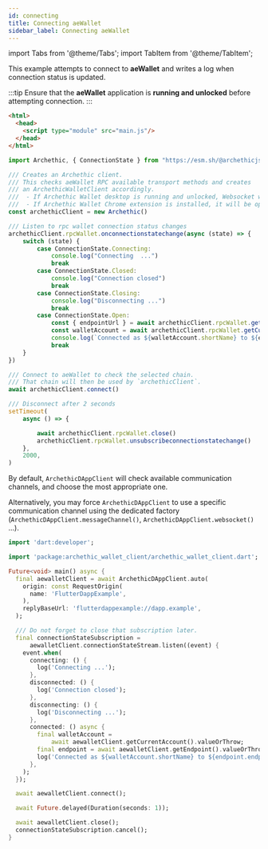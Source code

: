 ```yaml
---
id: connecting
title: Connecting aeWallet
sidebar_label: Connecting aeWallet
---
```

import Tabs from '@theme/Tabs';
import TabItem from '@theme/TabItem';



This example attempts to connect to **aeWallet** and writes a log when connection status is updated.

:::tip
Ensure that the **aeWallet** application is **running and unlocked** before attempting connection.
:::

<Tabs groupId="sdk">
<TabItem value="typescript" label="TypeScript" >

```html title="index.html"
<html>
  <head>
    <script type="module" src="main.js"/>
  </head>
</html>
```

```typescript title="main.js"
import Archethic, { ConnectionState } from "https://esm.sh/@archethicjs/sdk";

/// Creates an Archethic client.
/// This checks aeWallet RPC available transport methods and creates 
/// an ArchethicWalletClient accordingly.
///  - If Archethic Wallet desktop is running and unlocked, Websocket will be used
///  - If Archethic Wallet Chrome extension is installed, it will be opened
const archethicClient = new Archethic()

/// Listen to rpc wallet connection status changes
archethicClient.rpcWallet.onconnectionstatechange(async (state) => {
    switch (state) {
        case ConnectionState.Connecting:
            console.log("Connecting  ...")
            break
        case ConnectionState.Closed:
            console.log("Connection closed")
            break
        case ConnectionState.Closing:
            console.log("Disconnecting ...")
            break
        case ConnectionState.Open:
            const { endpointUrl } = await archethicClient.rpcWallet.getEndpoint()
            const walletAccount = await archethicClient.rpcWallet.getCurrentAccount()
            console.log(`Connected as ${walletAccount.shortName} to ${endpointUrl}`)
            break
    }
})

/// Connect to aeWallet to check the selected chain.
/// That chain will then be used by `archethicClient`.
await archethicClient.connect()

/// Disconnect after 2 seconds
setTimeout(
    async () => {

        await archethicClient.rpcWallet.close()
        archethicClient.rpcWallet.unsubscribeconnectionstatechange()
    },
    2000,
)
```

</TabItem>
<TabItem value="flutter" label="Flutter">

By default, `ArchethicDAppClient` will check available communication channels, and choose the most appropriate one.

Alternatively, you may force `ArchethicDAppClient` to use a specific communication channel using the dedicated factory (`ArchethicDAppClient.messageChannel()`, `ArchethicDAppClient.websocket()` ...).


```dart
import 'dart:developer';

import 'package:archethic_wallet_client/archethic_wallet_client.dart';

Future<void> main() async {
  final aewalletClient = await ArchethicDAppClient.auto(
    origin: const RequestOrigin(
      name: 'FlutterDappExample',
    ),
    replyBaseUrl: 'flutterdappexample://dapp.example',
  );

  /// Do not forget to close that subscription later.
  final connectionStateSubscription =
      aewalletClient.connectionStateStream.listen((event) {
    event.when(
      connecting: () {
        log('Connecting ...');
      },
      disconnected: () {
        log('Connection closed');
      },
      disconnecting: () {
        log('Disconnecting ...');
      },
      connected: () async {
        final walletAccount =
            await aewalletClient.getCurrentAccount().valueOrThrow;
        final endpoint = await aewalletClient.getEndpoint().valueOrThrow;
        log('Connected as ${walletAccount.shortName} to ${endpoint.endpointUrl}');
      },
    );
  });

  await aewalletClient.connect();

  await Future.delayed(Duration(seconds: 1));

  await aewalletClient.close();
  connectionStateSubscription.cancel();
}
```

</TabItem>
</Tabs>




